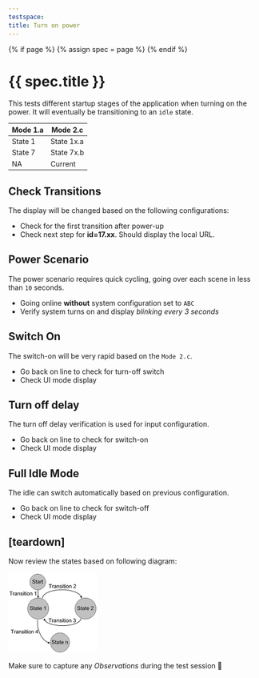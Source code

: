 ```yaml
---
testspace:
title: Turn on power
---
```


{% if page %} {% assign spec = page %} {% endif %}

# {{ spec.title }}
This tests different startup stages of the application when turning on the power. It will eventually be transitioning to an `idle` state. 

Mode 1.a | Mode 2.c
-------- | --------
 State 1 | State 1x.a
 State 7 | State 7x.b
 NA      | Current

 
## Check Transitions
The display will be changed based on the following configurations: 

- Check for the first transition after power-up
- Check next step for **id=17.xx**. Should display the local URL. 


## Power Scenario
The power scenario requires quick cycling, going over each scene in less than `10` seconds.

- Going online **without** system configuration set to `ABC`
- Verify system turns on and display *blinking every 3 seconds*

## Switch On
The switch-on will be very rapid based on the `Mode 2.c`. 

- Go back on line to check for turn-off switch
- Check UI mode display


## Turn off delay
The turn off delay verification is used for input configuration.

- Go back on line to check for switch-on
- Check UI mode display

## Full Idle Mode
The idle can switch automatically based on previous configuration.


- Go back on line to check for switch-off
- Check UI mode display


## [teardown]
Now review the states based on following diagram:

![states](./states.png "State machine")

Make sure to capture any *Observations* during the test session :eyes: